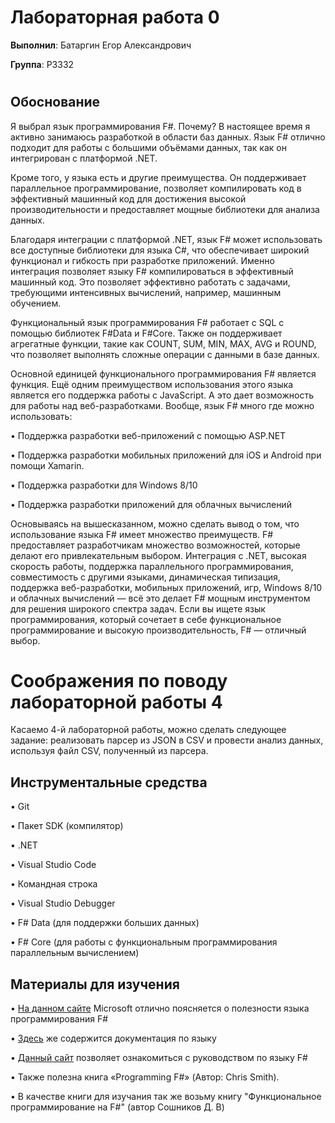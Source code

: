 # Лабораторная работа 0

**Выполнил**: Батаргин Егор Александрович

**Группа**: P3332
# 

 ## Обоснование
Я выбрал язык программирования F#. Почему? В настоящее время я активно занимаюсь разработкой в области баз данных. Язык F# отлично подходит для работы с большими объёмами данных, так как он интегрирован с платформой .NET.

  Кроме того, у языка есть и другие преимущества. Он поддерживает параллельное программирование, позволяет компилировать код в эффективный машинный код для достижения высокой производительности и предоставляет мощные библиотеки для анализа данных.
  
  Благодаря интеграции с платформой .NET, язык F# может использовать все доступные библиотеки для языка C#, что обеспечивает широкий функционал и гибкость при разработке приложений.
  Именно интеграция позволяет языку F# компилироваться в эффективный машинный код. Это позволяет эффективно работать с задачами, требующими интенсивных вычислений, например, машинным обучением.
  
  Функциональный язык программирования F# работает с SQL с помощью библиотек F#Data и F#Core. Также он поддерживает агрегатные функции, такие как COUNT, SUM, MIN, MAX, AVG и ROUND, что позволяет выполнять сложные операции с данными в базе данных.
  
  Основной единицей функционального программирования F# является функция. Ещё одним преимуществом использования этого языка является его поддержка работы с JavaScript. А это дает возможность для работы над веб-разработками. Вообще, язык F# много где можно использовать:
  
  •	Поддержка разработки веб-приложений с помощью ASP.NET

  •	Поддержка разработки мобильных приложений для iOS и Android при помощи Xamarin.

  •	Поддержка разработки для Windows 8/10

  •	Поддержка разработки приложений для облачных вычислений
   
  Основываясь на вышесказанном, можно сделать вывод о том, что использование языка F# имеет множество преимуществ. F# предоставляет разработчикам множество возможностей, которые делают его привлекательным выбором. Интеграция с .NET, высокая скорость работы, поддержка параллельного программирования, совместимость с другими языками, динамическая типизация, поддержка веб-разработки, мобильных приложений, игр, Windows 8/10 и облачных вычислений — всё это делает F# мощным инструментом для решения широкого спектра задач. Если вы ищете язык программирования, который сочетает в себе функциональное программирование и высокую производительность, F# — отличный выбор.
  
# Соображения по поводу лабораторной работы 4

Касаемо 4-й лабораторной работы, можно сделать следующее задание: реализовать парсер из JSON в CSV и провести анализ данных, используя файл CSV, полученный из парсера.
 
## **Инструментальные средства**
  •	Git
  
  •	Пакет SDK (компилятор)
  
  •	.NET
  
  •	Visual Studio Code
  
  •	Командная строка
  
  •	Visual Studio Debugger
  
  •	F# Data (для поддержки больших данных)
  
  •	F# Core (для работы с функциональным программирования параллельным вычислением)
  
## **Материалы для изучения**
  •	[На данном сайте](https://learn.microsoft.com/ru-ru/shows/build-2018/thr2025-1) Microsoft отлично поясняется о полезности языка программирования F#
  
  •	[Здесь](https://learn.microsoft.com/ru-ru/dotnet/fsharp/) же содержится документация по языку
  
  •	 [Данный сайт](https://learn.microsoft.com/ru-ru/dotnet/fsharp/language-reference/) позволяет ознакомиться с руководством по языку F#
  
  •	Также полезна книга «Programming F#» (Автор: Chris Smith).
  
  •	В качестве книги для изучания так же возьму книгу "Функциональное программирование на F#" (автор Сошников Д. В)

